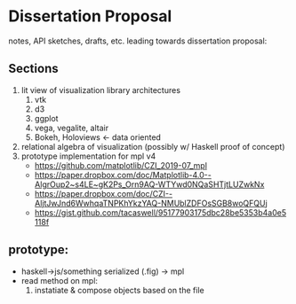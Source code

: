 # Dissertation Proposal
notes, API sketches, drafts, etc. leading towards dissertation proposal:

## Sections
1. lit view of visualization library architectures
	1. vtk
	3. d3
	4. ggplot
	4. vega, vegalite, altair
	5. Bokeh, Holoviews <- data oriented
2. relational algebra of visualization (possibly w/ Haskell proof of concept)
3. prototype implementation for mpl v4 
	* https://github.com/matplotlib/CZI_2019-07_mpl
	* https://paper.dropbox.com/doc/Matplotlib-4.0--AlgrOup2~s4LE~gK2Ps_Orn9AQ-WTYwd0NQaSHTjtLUZwkNx
	* https://paper.dropbox.com/doc/CZI--AljtJwJnd6WwhqaTNPKhYkzYAQ-NMUblZDFOsSGB8woQFQUj
	* https://gist.github.com/tacaswell/95177903175dbc28be5353b4a0e5118f
	
## prototype:
* haskell->js/something serialized (.fig) -> mpl 
* read method on mpl:
	1. instatiate & compose objects based on the file
